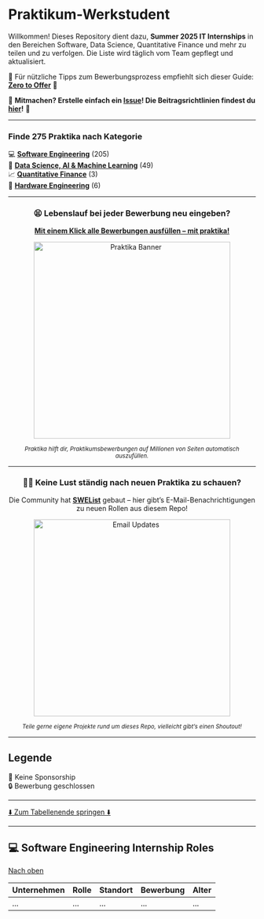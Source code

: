 # Praktikum-Werkstudent

Willkommen! Dieses Repository dient dazu, **Summer 2025 IT Internships** in den Bereichen Software, Data Science, Quantitative Finance und mehr zu teilen und zu verfolgen. Die Liste wird täglich vom Team gepflegt und aktualisiert.

🧠 Für nützliche Tipps zum Bewerbungsprozess empfiehlt sich dieser Guide: [**Zero to Offer**](https://zerotooffer.com/) 🧠

🙏 **Mitmachen? Erstelle einfach ein [Issue](https://github.com/mohammadIbrahim97/Praktikum-Werkstudent/issues)! Die Beitragsrichtlinien findest du [hier](./CONTRIBUTING.md)!** 🙏

---

### Finde 275 Praktika nach Kategorie

💻 **[Software Engineering](#-software-engineering-internship-roles)** (205)  
🤖 **[Data Science, AI & Machine Learning](#-data-science-ai--machine-learning-internship-roles)** (49)  
📈 **[Quantitative Finance](#-quantitative-finance-internship-roles)** (3)  
🔧 **[Hardware Engineering](#-hardware-engineering-internship-roles)** (6)  

---

<div align="center">
  <h3>😫 Lebenslauf bei jeder Bewerbung neu eingeben?</h3>
  <p>
    <strong><a href="https://simplify.jobs/install?utm_source=GHList&utm_medium=banner">Mit einem Klick alle Bewerbungen ausfüllen – mit praktika!</a></strong>
  </p>
  <a href="https://simplify.jobs/copilot?utm_source=GHList&utm_medium=banner">
    <img src="https://camo.githubusercontent.com/3a63d32f598be7ad8f42418759e5cae72189725cc04579ab6f178dbd181a1d5d/68747470733a2f2f7265732e636c6f7564696e6172792e636f6d2f6470656f3478636e632f696d6167652f75706c6f61642f76313639303433373935382f4672616d655f323032325f436f7665722e706e67" width="400" alt="Praktika Banner">
  </a>
  <p><sub><i>Praktika hilft dir, Praktikumsbewerbungen auf Millionen von Seiten automatisch auszufüllen.</i></sub></p>
</div>

---

<div align="center">
  <h3>😮‍💨 Keine Lust ständig nach neuen Praktika zu schauen?</h3>
  <p>Die Community hat <a href="https://swelist.com"><strong>SWEList</strong></a> gebaut – hier gibt’s E-Mail-Benachrichtigungen zu neuen Rollen aus diesem Repo!</p>
  <a href="https://swelist.com">
    <img src="https://i.imgur.com/u7xWcQi.png" width="400" alt="Email Updates">
  </a>
  <p><sub><i>Teile gerne eigene Projekte rund um dieses Repo, vielleicht gibt’s einen Shoutout!</i></sub></p>
</div>

---

## Legende

🛂 Keine Sponsorship  
🔒 Bewerbung geschlossen

---

[⬇️ Zum Tabellenende springen ⬇️](#we-love-our-contributors-%EF%B8%8F%EF%B8%8F)
<!-- Bitte lasse eine Leerzeile zwischen diesem und der Tabelle TABLE_START (DIESE ZEILE NICHT ÄNDERN) -->

---

## 💻 Software Engineering Internship Roles

[Nach oben](#summer-2025-tech-internships-by-pitt-csc--simplify)

| Unternehmen | Rolle | Standort | Bewerbung | Alter |
| ----------- | ----- | -------- | --------- | ----- |
| ...         | ...   | ...      | ...       | ...   |

<!-- Hier folgt die vollständige Tabelle mit den Praktikumsplätzen -->
